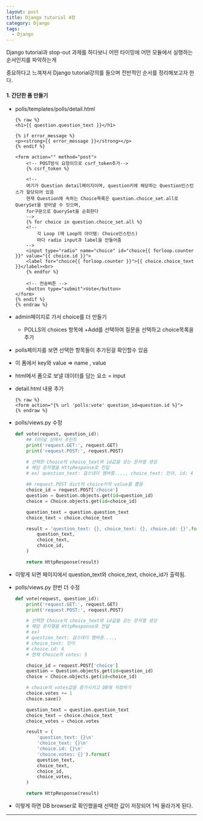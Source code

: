 ```yaml
---
layout: post
title: Django tutorial 4장
category: Django
tags:
  - Django
---
```




Django tutorial과 stop-out 과제를 하다보니 어떤 타이밍에 어떤 모듈에서 실행하는 순서인지를 파악하는게

중요하다고 느껴져서 Django tutorial강의를 들으며 전반적인 순서를 정리해보고자 한다.



#### 1. 간단한 폼 만들기

- polls/templates/polls/detail.html

  ```django
  {% raw %}
  <h1>{{ question.question_text }}</h1>
  
  {% if error_message %}
  <p><strong>{{ error_message }}</strong></p>
  {% endif %}
  
  <form action="" method="post">
      <!-- POST방식 요청이므로 csrf_token추가-->
      {% csrf_token %}
      
      <!--
      여기가 Question detail페이지이며, question키에 해당하는 Question인스턴스가 할당되어 있음
      현재 Question에 속하는 Choice목록은 question.choice_set.all로 QuerySet을 얻어낼 수 잇으며,
      for구문으로 QuerySet을 순회한다
      -->
      {% for choice in question.choice_set.all %}
      <!--
          각 Loop (매 Loop의 아이템: Choice인스턴스)
          마다 radio input과 label을 만들어줌
      -->
      <input type="radio" name="choice" id="choice{{ forloop.counter }}" value="{{ choice.id }}">
      <label for="choice{{ forloop.counter }}">{{ choice.choice_text }}</label><br>
      {% endfor %}
      
      <!-- 전송버튼 -->
      <button type="submit">Vote</button>
  </form>
  {% endif %}
  {% endraw %}
  ```

- admin페이지로 가서 choice를 더 만들기

  - POLLS의 choices 항목에 +Add를 선택하여 질문을 선택하고 choice목록을 추가

- polls페이지를 보면 선택한 항목들이 추가된걸 확인할수 있음

- 이 폼에서 key와 value => name , value

- html에서 폼으로 보낼 데이터를 담는 요소 = input



- detail.html 내용 추가

  ```django
  {% raw %}
  <form action="{% url 'polls:vote' question_id=question.id %}">
  {% endraw %}
  ```

- polls/views.py 수정

  ```python
  def vote(request, question_id):
      ## 터미널 상에서 프린트
      print('request.GET:', request.GET)
      print('request.POST:', request.POST)
  
      # 선택한 Choice의 choice_text와 id값을 갖는 문자열 생성
      # 해당 문자열을 HttpResponse로 전달
      # ex) question_text: 걸스데이 멤버중...., choice_text: 민아, id: 4
      
      ## request.POST dict의 choice키의 value를 뽑음
      choice_id = request.POST['choice']
      question = Question.objects.get(id=question_id)
      choice = Choice.objects.get(id=choice_id)
  
      question_text = question.question_text
      choice_text = choice.choice_text
  
      result = 'question_text: {}, choice_text: {}, choice.id: {}'.format(
          question_text,
          choice_text,
          choice_id,
      )
  
      return HttpResponse(result)
  ```

- 이렇게 되면 페이지에서 question_text와 choice_text, choice_id가 출력됨.



- polls/views.py 한번 더 수정

  ```python
  def vote(request, question_id):
      print('request.GET:', request.GET)
      print('request.POST:', request.POST)
  
      # 선택한 Choice의 choice_text와 id값을 갖는 문자열 생성
      # 해당 문자열을 HttpResponse로 전달
      # ex)
      # question_text: 걸스데이 멤버중....,
      # choice_text: 민아
      # choice.id: 4
      # 현재 Choice의 votes: 5
  
      choice_id = request.POST['choice']
      question = Question.objects.get(id=question_id)
      choice = Choice.objects.get(id=choice_id)
  
      # choice의 votes값을 증가시키고 DB에 저장하기
      choice.votes += 1
      choice.save()
  
      question_text = question.question_text
      choice_text = choice.choice_text
      choice_votes = choice.votes
  
      result = (
          'question_text: {}\n'
          'choice_text: {}\n'
          'choice.id: {}\n'
          'choice.votes: {}').format(
          question_text,
          choice_text,
          choice_id,
          choice_votes,
      )
  
      return HttpResponse(result)
  ```

- 이렇게 하면 DB browser로 확인했을때 선택한 값이 저장되어 1씩 올라가게 된다.

---


